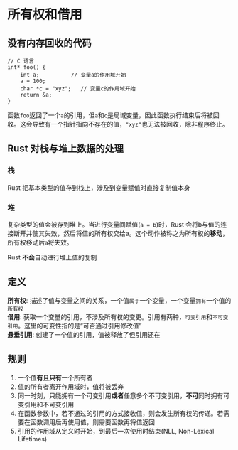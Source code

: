 # 所有权和借用

## 没有内存回收的代码

```
// C 语言
int* foo() {
    int a;          // 变量a的作用域开始
    a = 100;
    char *c = "xyz";   // 变量c的作用域开始
    return &a;
}
```

函数`foo`返回了一个`a`的引用，但`a`和`c`是局域变量，因此函数执行结束后将被回收。这会导致有一个指针指向不存在的值，`"xyz"`也无法被回收，除非程序终止。

## Rust 对栈与堆上数据的处理

### 栈

Rust 把基本类型的值存到栈上，涉及到变量赋值时直接复制值本身

### 堆

复杂类型的值会被存到堆上。当进行变量间赋值(`a = b`)时，Rust 会将b与值的连接断开并使其失效，然后将值的所有权交给a。这个动作被称之为所有权的**移动**，所有权移动后`a`将失效。

Rust **不会**自动进行堆上值的复制

## 定义

**所有权**: 描述了值与变量之间的关系，一个值`属于`一个变量，一个变量`拥有`一个值的`所有权`  
**借用**: 获取一个变量的引用，不涉及所有权的变更。引用有两种，`可变引用`和`不可变引用`。这里的可变性指的是“可否通过引用修改值”  
**悬垂引用**: 创建了一个值的引用，值被释放了但引用还在

## 规则

1. 一个值**有且只有**一个所有者
2. 值的所有者离开作用域时，值将被丢弃
3. 同一时刻，只能拥有一个可变引用**或者**任意多个不可变引用，**不可**同时拥有可变引用和不可变引用
4. 在函数参数中，若不通过的引用的方式接收值，则会发生所有权的传递。若需要在函数调用后再使用值，则需要函数再将值返回
5. 引用的作用域从定义时开始，到最后一次使用时结束(NLL, Non-Lexical Lifetimes)

